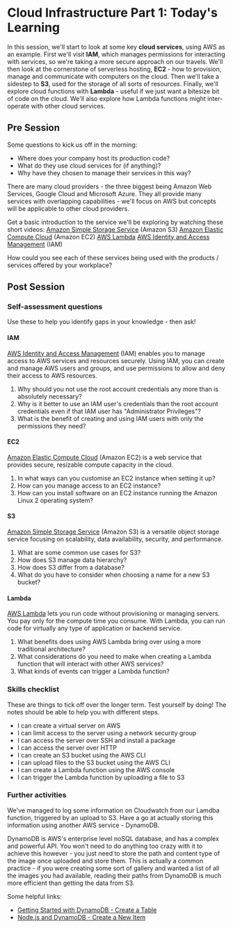 # Cloud Infrastructure Part 1: Today's Learning

In this session, we'll start to look at some key **cloud services**, using AWS as an example. First we'll visit **IAM**, which manages permissions for interacting with services, so we're taking a more secure approach on our travels. We'll then look at the cornerstone of serverless hosting, **EC2** - how to provision, manage and communicate with computers on the cloud. Then we'll take a sidestep to **S3**, used for the storage of all sorts of resources. Finally, we'll explore cloud functions with **Lambda** - useful if we just want a bitesize bit of code on the cloud. We'll also explore how Lambda functions might inter-operate with other cloud services.

## Pre Session

Some questions to kick us off in the morning:

- Where does your company host its production code?
- What do they use cloud services for (if anything)?
- Why have they chosen to manage their services in this way?

There are many cloud providers - the three biggest being Amazon Web Services, Google Cloud and Microsoft Azure. They all provide many services with overlapping capabilities - we'll focus on AWS but concepts will be applicable to other cloud providers.

Get a basic introduction to the service we'll be exploring by watching these short videos:
[Amazon Simple Storage Service](https://www.youtube.com/watch?v=77lMCiiMilo) (Amazon S3)
[Amazon Elastic Compute Cloud](https://www.youtube.com/watch?v=TsRBftzZsQo) (Amazon EC2)
[AWS Lambda](https://www.youtube.com/watch?v=eOBq__h4OJ4)
[AWS Identity and Access Management](https://youtu.be/Ul6FW4UANGc) (IAM)

How could you see each of these services being used with the products / services offered by your workplace?

## Post Session

### Self-assessment questions

Use these to help you identify gaps in your knowledge - then ask!

#### IAM

[AWS Identity and Access Management](https://youtu.be/Ul6FW4UANGc) (IAM) enables you to manage access to AWS services and resources securely. Using IAM, you can create and manage AWS users and groups, and use permissions to allow and deny their access to AWS resources.

1. Why should you not use the root account credentials any more than is absolutely necessary?
2. Why is it better to use an IAM user's credentials than the root account credentials even if that IAM user has "Administrator Privileges"?
3. What is the benefit of creating and using IAM users with only the permissions they need?

#### EC2

[Amazon Elastic Compute Cloud](https://www.youtube.com/watch?v=TsRBftzZsQo) (Amazon EC2) is a web service that provides secure, resizable compute capacity in the cloud.

1. In what ways can you customise an EC2 instance when setting it up?
2. How can you manage access to an EC2 instance?
3. How can you install software on an EC2 instance running the Amazon Linux 2 operating system?

#### S3

[Amazon Simple Storage Service](https://www.youtube.com/watch?v=77lMCiiMilo) (Amazon S3) is a versatile object storage service focusing on scalability, data availability, security, and performance.

1. What are some common use cases for S3?
2. How does S3 manage data hierarchy?
3. How does S3 differ from a database?
4. What do you have to consider when choosing a name for a new S3 bucket?

#### Lambda

[AWS Lambda](https://www.youtube.com/watch?v=eOBq__h4OJ4) lets you run code without provisioning or managing servers. You pay only for the compute time you consume. With Lambda, you can run code for virtually any type of application or backend service.

1. What benefits does using AWS Lambda bring over using a more traditional architecture?
2. What considerations do you need to make when creating a Lambda function that will interact with other AWS services?
3. What kinds of events can trigger a Lambda function?

### Skills checklist

These are things to tick off over the longer term. Test yourself by doing! The notes should be able to help you with different steps.

- I can create a virtual server on AWS
- I can limit access to the server using a network security group
- I can access the server over SSH and install a package
- I can access the server over HTTP
- I can create an S3 bucket using the AWS CLI
- I can upload files to the S3 bucket using the AWS CLI
- I can create a Lambda function using the AWS console
- I can trigger the Lambda function by uploading a file to S3

### Further activities

We've managed to log some information on Cloudwatch from our Lamdba function, triggered by an upload to S3. Have a go at actually storing this information using another AWS service - DynamoDB.

DynamoDB is AWS's enterprise level noSQL database, and has a complex and powerful API. You won't need to do anything too crazy with it to achieve this however - you just need to store the path and content type of the image once uploaded and store them. This is actually a common practice - if you were creating some sort of gallery and wanted a list of all the images you had available, reading their paths from DynamoDB is much more efficient than getting the data from S3.

Some helpful links:
- [Getting Started with DynamoDB - Create a Table](https://docs.aws.amazon.com/amazondynamodb/latest/developerguide/getting-started-step-1.html)
- [Node.js and DynamoDB - Create a New Item](https://docs.aws.amazon.com/amazondynamodb/latest/developerguide/GettingStarted.NodeJs.03.html#GettingStarted.NodeJs.03.01)
